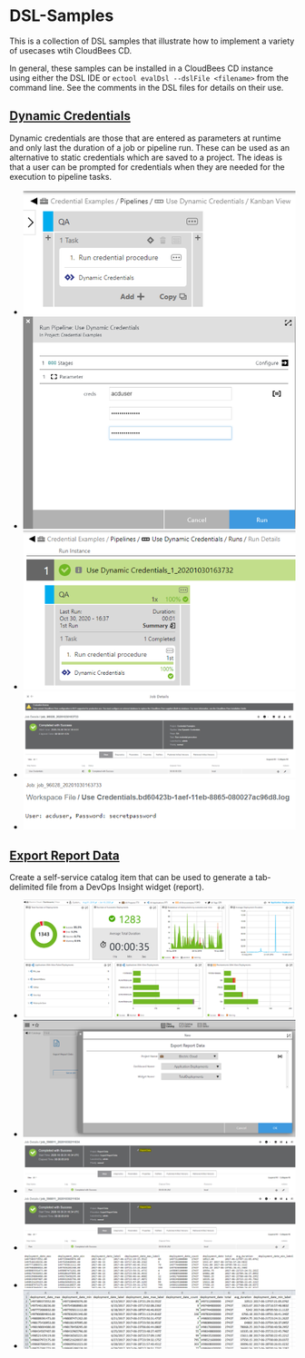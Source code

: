 # DSL-Samples

This is a collection of DSL samples that illustrate how to implement a variety of usecases wtih CloudBees CD.

In general, these samples can be installed in a CloudBees CD instance using either the DSL
IDE or `ectool evalDsl --dslFile <filename>` from the command line. See the comments in the
DSL files for details on their use.

## [Dynamic Credentials](Dynamic%20Credentials.groovy)
Dynamic credentials are those that are entered as parameters at runtime and only last the duration of a job or pipeline
 run. These can be used as an alternative to static credentials which are saved to a project. The ideas is that a user
 can be prompted for credentials when they are needed for the execution to pipeline tasks.

- ![Pipeline Definition](/images/Dynamic%20Credentials/Pipeline%20definition.png)
- ![Pipeline run dialog](/images/Dynamic%20Credentials/Pipeline%20run%20dialog.png)
- ![Pipeline runtime](/images/Dynamic%20Credentials/Pipeline%20runtime.png)
- ![Job details](/images/Dynamic%20Credentials/Job%20details.png)
- ![Job step logfile](/images/Dynamic%20Credentials/Job%20step%20logfile.png)

## [Export Report Data](ExportReportData.groovy)
Create a self-service catalog item that can be used to generate a tab-delimited file from a DevOps Insight
widget (report).
- ![Application Dashboard Widget](/images/Report%20Data/ApplicationDeploymentWidget.png)
- ![Self-service catalog entry](/images/Report%20Data/SelfserviceCatalogEntry.png)
- ![Job Details with link](/images/Report%20Data/JobDetails.png)
- ![Job Details with link](/images/Report%20Data/JobDetails.png)
- ![Raw TAB data](/images/Report%20Data/RawTabData.png)
- ![In MS Excel](/images/Report%20Data/Excel.png)
